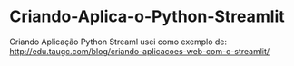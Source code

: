 # Criando-Aplica-o-Python-Streamlit
Criando Aplicação Python Streaml
usei como exemplo de: http://edu.taugc.com/blog/criando-aplicacoes-web-com-o-streamlit/
